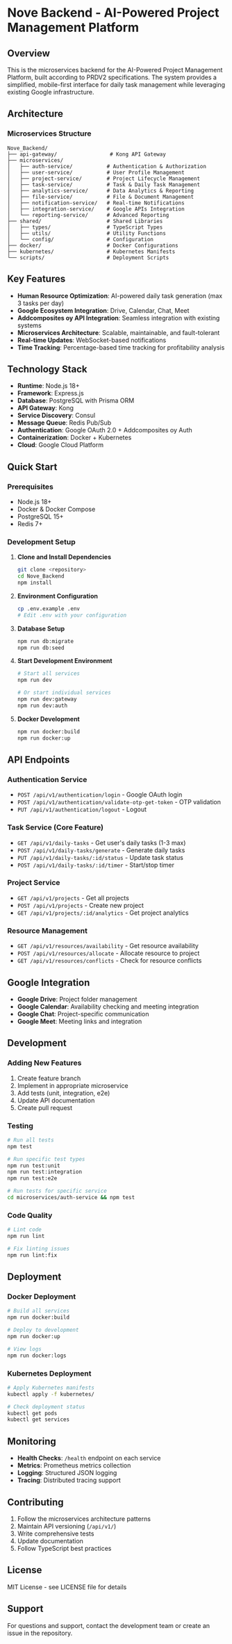 # Nove Backend - AI-Powered Project Management Platform

## Overview

This is the microservices backend for the AI-Powered Project Management Platform, built according to PRDV2 specifications. The system provides a simplified, mobile-first interface for daily task management while leveraging existing Google infrastructure.

## Architecture

### Microservices Structure

```
Nove_Backend/
├── api-gateway/                 # Kong API Gateway
├── microservices/
│   ├── auth-service/           # Authentication & Authorization
│   ├── user-service/           # User Profile Management
│   ├── project-service/        # Project Lifecycle Management
│   ├── task-service/           # Task & Daily Task Management
│   ├── analytics-service/      # Data Analytics & Reporting
│   ├── file-service/           # File & Document Management
│   ├── notification-service/   # Real-time Notifications
│   ├── integration-service/    # Google APIs Integration
│   └── reporting-service/      # Advanced Reporting
├── shared/                     # Shared Libraries
│   ├── types/                  # TypeScript Types
│   ├── utils/                  # Utility Functions
│   └── config/                 # Configuration
├── docker/                     # Docker Configurations
├── kubernetes/                 # Kubernetes Manifests
└── scripts/                    # Deployment Scripts
```

## Key Features

- **Human Resource Optimization**: AI-powered daily task generation (max 3 tasks per day)
- **Google Ecosystem Integration**: Drive, Calendar, Chat, Meet
- **Addcomposites oy API Integration**: Seamless integration with existing systems
- **Microservices Architecture**: Scalable, maintainable, and fault-tolerant
- **Real-time Updates**: WebSocket-based notifications
- **Time Tracking**: Percentage-based time tracking for profitability analysis

## Technology Stack

- **Runtime**: Node.js 18+
- **Framework**: Express.js
- **Database**: PostgreSQL with Prisma ORM
- **API Gateway**: Kong
- **Service Discovery**: Consul
- **Message Queue**: Redis Pub/Sub
- **Authentication**: Google OAuth 2.0 + Addcomposites oy Auth
- **Containerization**: Docker + Kubernetes
- **Cloud**: Google Cloud Platform

## Quick Start

### Prerequisites

- Node.js 18+
- Docker & Docker Compose
- PostgreSQL 15+
- Redis 7+

### Development Setup

1. **Clone and Install Dependencies**

   ```bash
   git clone <repository>
   cd Nove_Backend
   npm install
   ```

2. **Environment Configuration**

   ```bash
   cp .env.example .env
   # Edit .env with your configuration
   ```

3. **Database Setup**

   ```bash
   npm run db:migrate
   npm run db:seed
   ```

4. **Start Development Environment**

   ```bash
   # Start all services
   npm run dev

   # Or start individual services
   npm run dev:gateway
   npm run dev:auth
   ```

5. **Docker Development**
   ```bash
   npm run docker:build
   npm run docker:up
   ```

## API Endpoints

### Authentication Service

- `POST /api/v1/authentication/login` - Google OAuth login
- `POST /api/v1/authentication/validate-otp-get-token` - OTP validation
- `PUT /api/v1/authentication/logout` - Logout

### Task Service (Core Feature)

- `GET /api/v1/daily-tasks` - Get user's daily tasks (1-3 max)
- `POST /api/v1/daily-tasks/generate` - Generate daily tasks
- `PUT /api/v1/daily-tasks/:id/status` - Update task status
- `POST /api/v1/daily-tasks/:id/timer` - Start/stop timer

### Project Service

- `GET /api/v1/projects` - Get all projects
- `POST /api/v1/projects` - Create new project
- `GET /api/v1/projects/:id/analytics` - Get project analytics

### Resource Management

- `GET /api/v1/resources/availability` - Get resource availability
- `POST /api/v1/resources/allocate` - Allocate resource to project
- `GET /api/v1/resources/conflicts` - Check for resource conflicts

## Google Integration

- **Google Drive**: Project folder management
- **Google Calendar**: Availability checking and meeting integration
- **Google Chat**: Project-specific communication
- **Google Meet**: Meeting links and integration

## Development

### Adding New Features

1. Create feature branch
2. Implement in appropriate microservice
3. Add tests (unit, integration, e2e)
4. Update API documentation
5. Create pull request

### Testing

```bash
# Run all tests
npm test

# Run specific test types
npm run test:unit
npm run test:integration
npm run test:e2e

# Run tests for specific service
cd microservices/auth-service && npm test
```

### Code Quality

```bash
# Lint code
npm run lint

# Fix linting issues
npm run lint:fix
```

## Deployment

### Docker Deployment

```bash
# Build all services
npm run docker:build

# Deploy to development
npm run docker:up

# View logs
npm run docker:logs
```

### Kubernetes Deployment

```bash
# Apply Kubernetes manifests
kubectl apply -f kubernetes/

# Check deployment status
kubectl get pods
kubectl get services
```

## Monitoring

- **Health Checks**: `/health` endpoint on each service
- **Metrics**: Prometheus metrics collection
- **Logging**: Structured JSON logging
- **Tracing**: Distributed tracing support

## Contributing

1. Follow the microservices architecture patterns
2. Maintain API versioning (`/api/v1/`)
3. Write comprehensive tests
4. Update documentation
5. Follow TypeScript best practices

## License

MIT License - see LICENSE file for details

## Support

For questions and support, contact the development team or create an issue in the repository.
